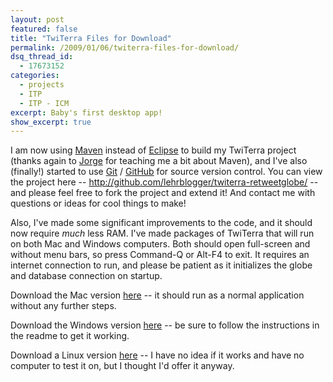 ```yaml
---
layout: post
featured: false
title: "TwiTerra Files for Download"
permalink: /2009/01/06/twiterra-files-for-download/
dsq_thread_id:
  - 17673152
categories:
  - projects
  - ITP
  - ITP - ICM
excerpt: Baby's first desktop app!
show_excerpt: true
---
```

I am now using [Maven][1] instead of [Eclipse][2] to build my TwiTerra project (thanks again to [Jorge][3] for teaching me a bit about Maven), and I've also (finally!) started to use [Git][4] / [GitHub][5] for source version control. You can view the project here -- <http://github.com/lehrblogger/twiterra-retweetglobe/> -- and please feel free to fork the project and extend it! And contact me with questions or ideas for cool things to make!

Also, I've made some significant improvements to the code, and it should now require *much* less RAM. I've made packages of TwiTerra that will run on both Mac and Windows computers. Both should open full-screen and without menu bars, so press Command-Q or Alt-F4 to exit. It requires an internet connection to run, and please be patient as it initializes the globe and database connection on startup. 

Download the Mac version [here][6] -- it should run as a normal application without any further steps.

Download the Windows version [here][7] -- be sure to follow the instructions in the readme to get it working.

Download a Linux version [here][8] -- I have no idea if it works and have no computer to test it on, but I thought I'd offer it anyway.

 [1]: http://maven.apache.org/
 [2]: http://www.eclipse.org/
 [3]: http://uncountablymany.blogspot.com/
 [4]: http://git-scm.com/
 [5]: http://github.com/
 [6]: /projects/twiterra/TwiTerra_Mac.zip
 [7]: /projects/twiterra/TwiTerra_Windows.zip
 [8]: /projects/twiterra/TwiTerra_Linux.zip
 